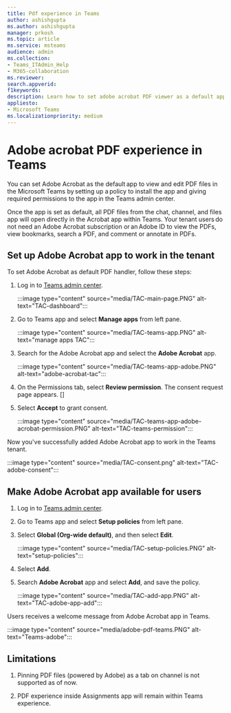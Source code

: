 ```yaml
---
title: Pdf experience in Teams
author: ashishgupta
ms.author: ashishgupta
manager: prkosh
ms.topic: article
ms.service: msteams
audience: admin
ms.collection: 
- Teams_ITAdmin_Help
- M365-collaboration
ms.reviewer: 
search.appverid: 
f1keywords: 
description: Learn how to set adobe acrobat PDF viewer as a default app to view and edit PDF files in Teams with Microsoft Teams admin center.
appliesto: 
- Microsoft Teams
ms.localizationpriority: medium
---
```


# Adobe acrobat PDF experience in Teams

You can set Adobe Acrobat as the default app to view and edit PDF files in the Microsoft Teams by setting up a policy to install the app and giving required permissions to the app in the Teams admin center.

Once the app is set as default, all PDF files from the chat, channel, and files app will open directly in the Acrobat app within Teams. Your tenant users do not need an Adobe Acrobat subscription or an Adobe ID to view the PDFs, view bookmarks, search a PDF, and comment or annotate in PDFs.

## Set up Adobe Acrobat app to work in the tenant

To set Adobe Acrobat as default PDF handler, follow these steps:

1. Log in to [Teams admin center](https://admin.teams.microsoft.com/).

   :::image type="content" source="media/TAC-main-page.PNG" alt-text="TAC-dashboard":::

1. Go to Teams app and select **Manage apps** from left pane.

   :::image type="content" source="media/TAC-teams-app.PNG" alt-text="manage apps TAC":::

1. Search for the Adobe Acrobat app and select the **Adobe Acrobat** app.

   :::image type="content" source="media/TAC-teams-app-adobe.PNG" alt-text="adobe-acrobat-tac":::

1. On the Permissions tab, select **Review permission**. The consent request page appears.
[]
1. Select **Accept** to grant consent.

   :::image type="content" source="media/TAC-teams-app-adobe-acrobat-permission.PNG" alt-text="TAC-teams-permission":::

Now you've successfully added Adobe Acrobat app to work in the Teams tenant.

:::image type="content" source="media/TAC-consent.png" alt-text="TAC-adobe-consent":::

## Make Adobe Acrobat app available for users

1. Log in to [Teams admin center](https://admin.teams.microsoft.com/).

1. Go to Teams app and select **Setup policies** from left pane.

1. Select **Global (Org-wide default)**, and then select **Edit**.

   :::image type="content" source="media/TAC-setup-policies.PNG" alt-text="setup-policies":::

1. Select **Add**.

1. Search **Adobe Acrobat** app and select **Add**, and save the policy.

   :::image type="content" source="media/TAC-add-app.PNG" alt-text="TAC-adobe-app-add":::

Users receives a welcome message from Adobe Acrobat app in Teams.

:::image type="content" source="media/adobe-pdf-teams.PNG" alt-text="Teams-adobe":::

## Limitations

1. Pinning PDF files (powered by Adobe) as a tab on channel is not supported as of now.

1. PDF experience inside Assignments app will remain within Teams experience.
